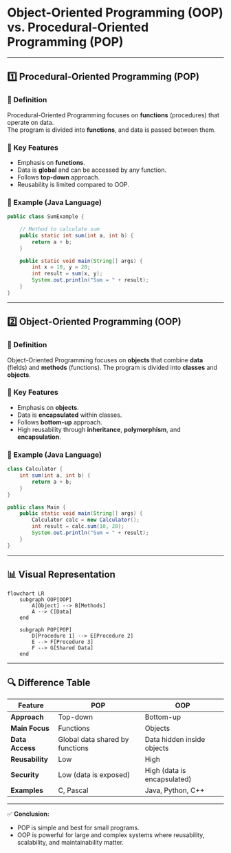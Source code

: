 # Object-Oriented Programming (OOP) vs. Procedural-Oriented Programming (POP)

---

## 1️⃣ Procedural-Oriented Programming (POP)

### 📌 Definition
Procedural-Oriented Programming focuses on **functions** (procedures) that operate on data.  
The program is divided into **functions**, and data is passed between them.

### 🔹 Key Features
- Emphasis on **functions**.
- Data is **global** and can be accessed by any function.
- Follows **top-down** approach.
- Reusability is limited compared to OOP.

### 📄 Example (Java Language)
```java
public class SumExample {

    // Method to calculate sum
    public static int sum(int a, int b) {
        return a + b;
    }

    public static void main(String[] args) {
        int x = 10, y = 20;
        int result = sum(x, y);
        System.out.println("Sum = " + result);
    }
}
````

---

## 2️⃣ Object-Oriented Programming (OOP)

### 📌 Definition

Object-Oriented Programming focuses on **objects** that combine **data** (fields) and **methods** (functions).
The program is divided into **classes** and **objects**.

### 🔹 Key Features

* Emphasis on **objects**.
* Data is **encapsulated** within classes.
* Follows **bottom-up** approach.
* High reusability through **inheritance**, **polymorphism**, and **encapsulation**.

### 📄 Example (Java Language)

```java
class Calculator {
    int sum(int a, int b) {
        return a + b;
    }
}

public class Main {
    public static void main(String[] args) {
        Calculator calc = new Calculator();
        int result = calc.sum(10, 20);
        System.out.println("Sum = " + result);
    }
}
```

---

## 📊 Visual Representation

```mermaid
flowchart LR
    subgraph OOP[OOP]
        A[Object] --> B[Methods]
        A --> C[Data]
    end

    subgraph POP[POP]
        D[Procedure 1] --> E[Procedure 2]
        E --> F[Procedure 3]
        F --> G[Shared Data]
    end
```

---

## 🔍 Difference Table

| Feature         | POP                             | OOP                         |
| --------------- | ------------------------------- | --------------------------- |
| **Approach**    | Top-down                        | Bottom-up                   |
| **Main Focus**  | Functions                       | Objects                     |
| **Data Access** | Global data shared by functions | Data hidden inside objects  |
| **Reusability** | Low                             | High                        |
| **Security**    | Low (data is exposed)           | High (data is encapsulated) |
| **Examples**    | C, Pascal                       | Java, Python, C++           |

---

✅ **Conclusion:**

* POP is simple and best for small programs.
* OOP is powerful for large and complex systems where reusability, scalability, and maintainability matter.



